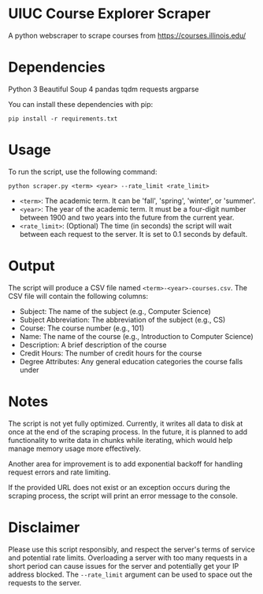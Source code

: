 
# UIUC Course Explorer Scraper

A python webscraper to scrape courses from https://courses.illinois.edu/

# Dependencies
Python 3
Beautiful Soup 4
pandas
tqdm
requests
argparse

You can install these dependencies with pip:

`pip install -r requirements.txt`

# Usage

To run the script, use the following command:

`python scraper.py <term> <year> --rate_limit <rate_limit>`

* `<term>`: The academic term. It can be 'fall', 'spring', 'winter', or 'summer'.
* `<year>`: The year of the academic term. It must be a four-digit number between 1900 and two years into the future from the current year.
* `<rate_limit>`: (Optional) The time (in seconds) the script will wait between each request to the server. It is set to 0.1 seconds by default.

# Output

The script will produce a CSV file named `<term>-<year>-courses.csv`. The CSV file will contain the following columns:

* Subject: The name of the subject (e.g., Computer Science)
* Subject Abbreviation: The abbreviation of the subject (e.g., CS)
* Course: The course number (e.g., 101)
* Name: The name of the course (e.g., Introduction to Computer Science)
* Description: A brief description of the course
* Credit Hours: The number of credit hours for the course
* Degree Attributes: Any general education categories the course falls under

# Notes

The script is not yet fully optimized. Currently, it writes all data to disk at once at the end of the scraping process. In the future, it is planned to add functionality to write data in chunks while iterating, which would help manage memory usage more effectively.

Another area for improvement is to add exponential backoff for handling request errors and rate limiting.

If the provided URL does not exist or an exception occurs during the scraping process, the script will print an error message to the console.

# Disclaimer

Please use this script responsibly, and respect the server's terms of service and potential rate limits. Overloading a server with too many requests in a short period can cause issues for the server and potentially get your IP address blocked. The `--rate_limit` argument can be used to space out the requests to the server.
